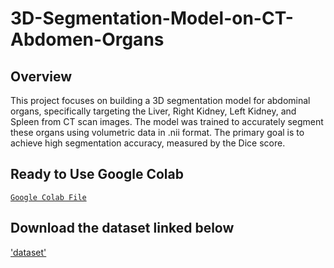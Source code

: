 # 3D-Segmentation-Model-on-CT-Abdomen-Organs

## Overview

This project focuses on building a 3D segmentation model for abdominal organs, specifically targeting the Liver, Right Kidney, Left Kidney, and Spleen from CT scan images. The model was trained to accurately segment these organs using volumetric data in .nii format. The primary goal is to achieve high segmentation accuracy, measured by the Dice score.

## Ready to Use Google Colab
[`Google Colab File`](https://colab.research.google.com/drive/1lMohor2mtlDMzlA94n_Q4ZKknYCUaDea?usp=sharing)

## Download the dataset linked below
['dataset'](https://drive.google.com/drive/folders/1Or1uBDcfhFPJCA3ASdWVfmVheSDZuiZl?usp=sharing)


